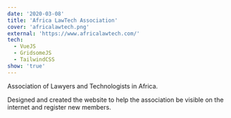 ```yaml
---
date: '2020-03-08'
title: 'Africa LawTech Association'
cover: 'africalawtech.png'
external: 'https://www.africalawtech.com/'
tech:
  - VueJS
  - GridsomeJS
  - TailwindCSS
show: 'true'
---
```


Association of Lawyers and Technologists in Africa.

Designed and created the website to help the association be visible on the internet and register new members.
